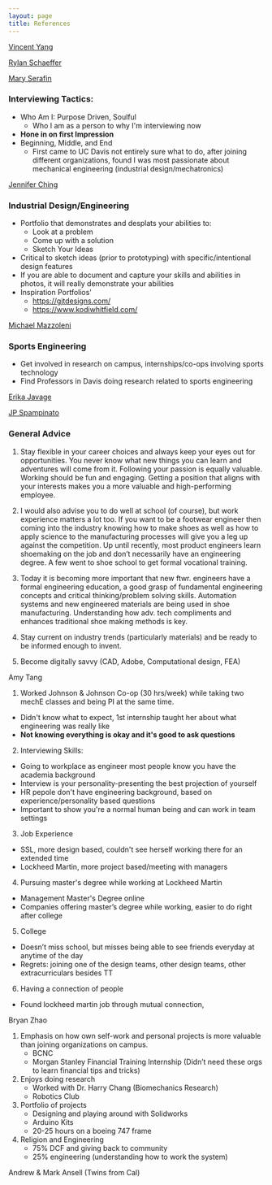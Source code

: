```yaml
---
layout: page
title: References 
---
```


[Vincent Yang](vincentyang.me)

[Rylan Schaeffer](http://rylanschaeffer.github.io)

[Mary Serafin](https://www.linkedin.com/in/mlserafin) <br>
### Interviewing Tactics: 
* Who Am I: Purpose Driven, Soulful
  - Who I am as a person to why I'm interviewing now
* **Hone in on first Impression**
* Beginning, Middle, and End 
  - First came to UC Davis not entirely sure what to do, after joining different organizations, found I was most passionate about mechanical engineering (industrial design/mechatronics) 
  
[Jennifer Ching](http://jenniferching.weebly.com/)
### Industrial Design/Engineering
* Portfolio that demonstrates and desplats your abilities to: 
  - Look at a problem
  - Come up with a solution
  - Sketch Your Ideas 
* Critical to sketch ideas (prior to prototyping) with specific/intentional design features 
* If you are able to document and capture your skills and abilities in photos, it will really demonstrate your abilities 
* Inspiration Portfolios'
  - https://gjtdesigns.com/
  - https://www.kodiwhitfield.com/

[Michael Mazzoleni](https://www.linkedin.com/in/michael-mazzoleni-96300337)
### Sports Engineering 
* Get involved in research on campus, internships/co-ops involving sports technology
* Find Professors in Davis doing research related to sports engineering 

[Erika Javage](https://www.linkedin.com/in/erikajavage/)

[JP Spampinato](https://www.linkedin.com/in/jp-spampinato-7788665/)
### General Advice 
1. Stay flexible in your career choices and always keep your eyes out for opportunities. You never know what new things you can learn and adventures will come from it. Following your passion is equally valuable. Working should be fun and engaging. Getting a position that aligns with your interests makes you a more valuable and high-performing employee.
 
2. I would also advise you to do well at school (of course), but work experience matters a lot too. If you want to be a footwear engineer then coming into the industry knowing how to make shoes as well as how to apply science to the manufacturing processes will give you a leg up against the competition. Up until recently, most product engineers learn shoemaking on the job and don’t necessarily have an engineering degree. A few went to shoe school to get formal vocational training.
 
3. Today it is becoming more important that new ftwr. engineers have a formal engineering education, a good grasp of fundamental engineering concepts and critical thinking/problem solving skills. Automation systems and new engineered materials are being used in shoe manufacturing. Understanding how adv. tech compliments and enhances traditional shoe making methods is key.

4.  Stay current on industry trends (particularly materials) and be ready to be informed enough to invent.  
5.  Become digitally savvy (CAD, Adobe, Computational design, FEA)

Amy Tang 
1. Worked Johnson & Johnson Co-op (30 hrs/week) while taking two mechE classes and being PI at the same time. 
  - Didn't know what to expect, 1st internship taught her about what engineering was really like 
  - **Not knowing everything is okay and it's good to ask questions** 
2. Interviewing Skills: 
  - Going to workplace as engineer most people know you have the academia background 
  - Interview is your personality-presenting the best projection of yourself 
  - HR pepole don't have engineering background, based on experience/personality based questions 
  - Important to show you're a normal human being and can work in team settings 
3. Job Experience 
  - SSL, more design based, couldn't see herself working there for an extended time 
  - Lockheed Martin, more project based/meeting with managers 
4. Pursuing master's degree while working at Lockheed Martin 
  - Management Master's Degree online 
  - Companies offering master’s degree while working, easier to do right after college 
5. College
  - Doesn’t miss school, but misses being able to see friends everyday at anytime of the day 
  - Regrets: joining one of the design teams, other design teams, other extracurriculars besides TT 
6. Having a connection of people 
  - Found lockheed martin job through mutual connection, 

Bryan Zhao 
1. Emphasis on how own self-work and personal projects is more valuable than joining organizations on campus. 
 	- BCNC 
    - Morgan Stanley Financial Training Internship (Didn’t need these orgs to learn financial tips and tricks)
2. Enjoys doing research 
	- Worked with Dr. Harry Chang (Biomechanics Research)
	- Robotics Club
4. Portfolio of projects 
    - Designing and playing around with Solidworks 
    - Arduino Kits 
    - 20-25 hours on a boeing 747 frame
5. Religion and Engineering 
	- 75% DCF and giving back to community 
	- 25% engineering (understanding how to work the system) 
 
 Andrew & Mark Ansell (Twins from Cal)
 
 

